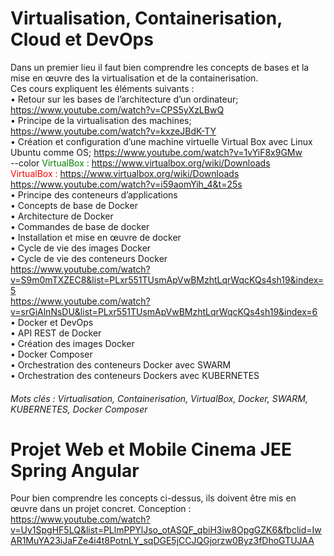 # Virtualisation, Containerisation, Cloud et DevOps
Dans un premier lieu il faut bien comprendre les concepts de bases et la mise en œuvre des la virtualisation et de la containerisation. <br>
Ces cours expliquent les éléments suivants : <br>
• Retour sur les bases de l’architecture d’un ordinateur; https://www.youtube.com/watch?v=CPS5yXzLBwQ <br>
• Principe de la virtualisation des machines; https://www.youtube.com/watch?v=kxzeJBdK-TY <br>
• Création et configuration d’une machine virtuelle Virtual Box avec Linux Ubuntu comme OS; https://www.youtube.com/watch?v=1vYiF8x9GMw <br>
--color
  <span style="color: green">VirtualBox : </span>https://www.virtualbox.org/wiki/Downloads <br>
  <font style="color: red">VirtualBox : </font>https://www.virtualbox.org/wiki/Downloads <br>
https://www.youtube.com/watch?v=i59aomYih_4&t=25s <br>
• Principe des conteneurs d’applications <br>
• Concepts de base de Docker <br>
• Architecture de Docker <br>
• Commandes de base de docker <br>
• Installation et mise en œuvre de docker <br>
• Cycle de vie des images Docker <br>
• Cycle de vie des conteneurs Docker <br>
https://www.youtube.com/watch?v=S9m0mTXZEC8&list=PLxr551TUsmApVwBMzhtLqrWqcKQs4sh19&index=5 <br>
https://www.youtube.com/watch?v=srGiAlnNsDU&list=PLxr551TUsmApVwBMzhtLqrWqcKQs4sh19&index=6 <br>
• Docker et DevOps <br>
• API REST de Docker <br>
• Création des images Docker <br>
• Docker Composer <br>
• Orchestration des conteneurs Docker avec SWARM <br>
• Orchestration des conteneurs Dockers avec KUBERNETES <br>
###### Mots clés : Virtualisation, Containerisation, VirtualBox, Docker, SWARM, KUBERNETES, Docker Composer <br>

# Projet Web et Mobile Cinema JEE Spring Angular
Pour bien comprendre les concepts ci-dessus, ils doivent être mis en œuvre dans un projet concret.
Conception : https://www.youtube.com/watch?v=Uy1SpgHF5LQ&list=PLlmPPYlJso_otASQF_qbiH3iw8OpgGZK6&fbclid=IwAR1MuYA23iJaFZe4i4t8PotnLY_sqDGE5jCCJQGjorzw0Byz3fDhoGTUJAA <br>
